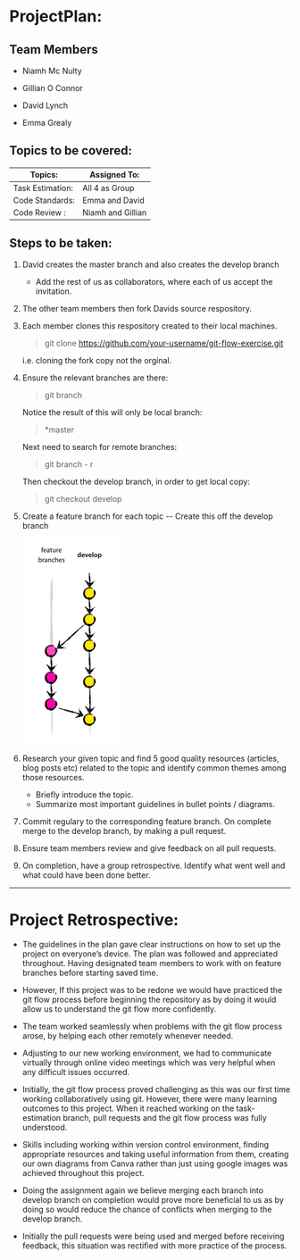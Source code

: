 # ProjectPlan: 

## Team Members
- Niamh Mc Nulty

- Gillian O Connor 

- David Lynch 

- Emma Grealy


## Topics to be covered:

Topics: |Assigned To:
------------ | -------------
Task Estimation: | All 4 as Group
Code Standards: | Emma and David
Code Review :   | Niamh and Gillian

## Steps to be taken: 

1. David creates the master branch and also creates the develop branch 
    - Add the rest of us as collaborators, where each of us accept the invitation.

2. The other team members then fork Davids source respository.

3. Each member clones this respository created to their local machines. 
    > git clone https://github.com/your-username/git-flow-exercise.git

    i.e. cloning the fork copy not the orginal.  

4. Ensure the relevant branches are there:
    > git branch 

    Notice the result of this will only be local branch:
    >*master

    Next need to search for remote branches:
    > git branch - r
    
    Then checkout the develop branch, in order to get local copy:
    > git checkout develop

5. Create a feature branch for each topic -- Create this off the develop branch 

    ![Feature Branch](feature_branch_develop.png)

6. Research your given topic and find 5 good quality resources (articles, blog posts etc) related to the topic and identify common themes among those resources. 

    - Briefly introduce the topic.
    - Summarize most important guidelines in bullet points / diagrams.  
    

7. Commit regulary to the corresponding feature branch. On complete merge to the develop branch, by making a pull request. 

8. Ensure team members review and give feedback on all pull requests. 

9. On completion, have a group retrospective. Identify what went well and what could have been done better.


***

# Project Retrospective: 

- The guidelines in the plan gave clear instructions on how to set up the project on everyone’s device. The plan was followed and appreciated throughout. Having designated team members to work with on feature branches before starting saved time. 

- However, If this project was to be redone we would have practiced the git flow process before beginning the repository as by doing it would allow us to understand the git flow more confidently.  

- The team worked seamlessly when problems with the git flow process arose, by helping each other remotely whenever needed. 

- Adjusting to our new working environment, we had to communicate virtually through online video meetings which was very helpful when any difficult issues occurred.  

- Initially, the git flow process proved challenging as this was our first time working collaboratively using git. However, there were many learning outcomes to this project. When it reached working on the task-estimation branch, pull requests and the git flow process was fully understood. 

- Skills including working within version control environment, finding appropriate resources and taking useful information from them, creating our own diagrams from Canva rather than just using google images was achieved throughout this project.  

- Doing the assignment again we believe merging each branch into develop branch on completion would prove more beneficial to us as by doing so would reduce the chance of conflicts when merging to the develop branch. 

- Initially the pull requests were being used and merged before receiving feedback, this situation was rectified with more practice of the process.  
